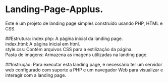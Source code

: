 # Landing-Page-Applus.
Este é um projeto de landing page simples construído usando PHP, HTML e CSS. 

##Estrutura: 
index.php: A página inicial da landing page.  
index.html: A página inicial em html.  
style.css: Contém arquivos CSS para a estilização da página.  
Pasta de imagens: Armazena as imagens utilizadas na landing page.  

##Instrução:
Para executar esta landing page, é necessário ter um servidor web configurado com suporte a PHP e um navegador Web para visualizar e interagir com a landing page.
